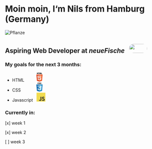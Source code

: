 # Moin moin, I‘m Nils from Hamburg (Germany)

![Pflanze](https://user-images.githubusercontent.com/125801955/236850362-d1336789-fe62-4eea-8abc-2af267625983.png)

## Aspiring Web Developer at _neueFische_ &nbsp;&nbsp;<a href="https://www.neuefische.de" target="_blank"><img src="https://images.ctfassets.net/m8n66tuamygx/4hT1EuV1z7nnYGOBXOEWPz/006bf4419464bb53cffcaacb85f84199/metaimage.png" width="60" height="30" style="border-radius: 18px">
</a>

### My goals for the next 3 months:

- HTML &nbsp;&nbsp;&nbsp;&nbsp;&nbsp;&nbsp;&nbsp; <img src="https://raw.githubusercontent.com/devicons/devicon/master/icons/html5/html5-original-wordmark.svg" width="30" height="30">
- CSS &nbsp;&nbsp;&nbsp;&nbsp;&nbsp;&nbsp;&nbsp;&nbsp;&nbsp;&nbsp; <img src="https://raw.githubusercontent.com/devicons/devicon/master/icons/css3/css3-original-wordmark.svg" width="30" height="30">
- Javascript &nbsp; <img src="https://raw.githubusercontent.com/devicons/devicon/master/icons/javascript/javascript-original.svg" width="30" height="30">


### Currently in:

[x] week 1

[x] week 2

[ ] week 3

